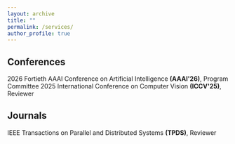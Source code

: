 ```yaml
---
layout: archive
title: ""
permalink: /services/
author_profile: true
---
```


## Conferences  

2026 Fortieth AAAI Conference on Artificial Intelligence **(AAAI'26)**, Program Committee 
2025 International Conference on Computer Vision **(ICCV'25)**, Reviewer  

## Journals  

IEEE Transactions on Parallel and Distributed Systems **(TPDS)**, Reviewer

